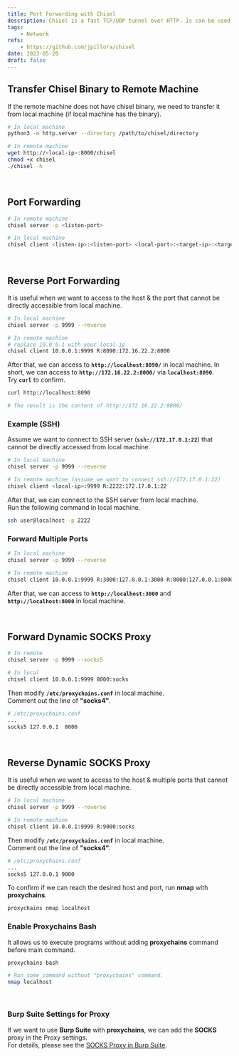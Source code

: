 ```yaml
---
title: Port Forwarding with Chisel
description: Chisel is a fast TCP/UDP tunnel over HTTP. Is can be used for port forwarding.
tags:
    - Network
refs:
    - https://github.com/jpillora/chisel
date: 2023-05-20
draft: false
---
```


## Transfer Chisel Binary to Remote Machine

If the remote machine does not have chisel binary, we need to transfer it from local machine (if local machine has the binary).

```bash
# In local machine
python3 -m http.server --directory /path/to/chisel/directory

# In remote machine
wget http://<local-ip>:8000/chisel
chmod +x chisel
./chisel -h
```

<br />

## Port Forwarding

```sh
# In remote machine
chisel server -p <listen-port>

# In local machine
chisel client <listen-ip>:<listen-port> <local-port>:<target-ip>:<target-port>
```

<br />

## Reverse Port Forwarding

It is useful when we want to access to the host & the port that cannot be directly accessible from local machine.

```sh
# In local machine
chisel server -p 9999 --reverse

# In remote machine
# replace 10.0.0.1 with your local ip
chisel client 10.0.0.1:9999 R:8090:172.16.22.2:8000
```

After that, we can access to **`http://localhost:8090/`** in local machine. In short, we can access to **`http://172.16.22.2:8000/`** via **`localhost:8090`**.  
Try **`curl`** to confirm.

```sh
curl http://localhost:8090

# The result is the content of http://172.16.22.2:8000/
```

### Example (SSH)

Assume we want to connect to SSH server (**`ssh://172.17.0.1:22`**) that cannot be directly accessed from local machine.  
 
```sh
# In local machine
chisel server -p 9999 --reverse

# In remote machine (assume we want to connect ssh://172.17.0.1:22)
chisel client <local-ip>:9999 R:2222:172.17.0.1:22
```

After that, we can connect to the SSH server from local machine.  
Run the following command in local machine.

```bash
ssh user@localhost -p 2222
```

### Forward Multiple Ports

```bash
# In local machine
chisel server -p 9999 --reverse

# In remote machine
chisel client 10.0.0.1:9999 R:3000:127.0.0.1:3000 R:8000:127.0.0.1:8000
```

After that, we can access to **`http://localhost:3000`** and **`http://localhost:8000`** in local machine.

<br />

## Forward Dynamic SOCKS Proxy

```sh
# In remote
chisel server -p 9999 --socks5

# In local
chisel client 10.0.0.1:9999 8000:socks
```

Then modify **`/etc/proxychains.conf`** in local machine.  
Comment out the line of **"socks4"**.

```sh
# /etc/proxychains.conf
...
socks5 127.0.0.1  8000
```

<br />

## Reverse Dynamic SOCKS Proxy

It is useful when we want to access to the host & multiple ports that cannot be directly accessible from local machine.

```bash
# In local machine
chisel server -p 9999 --reverse

# In remote machine
chisel client 10.0.0.1:9999 R:9000:socks
```

Then modify **`/etc/proxychains.conf`** in local machine.  
Comment out the line of **"socks4"**.

```bash
# /etc/proxychains.conf
...
socks5 127.0.0.1 9000
```

To confirm if we can reach the desired host and port, run **nmap** with **proxychains**.

```bash
proxychains nmap localhost
```

### Enable Proxychains Bash

It allows us to execute programs without adding **proxychains** command before main command.

```bash
proxychains bash

# Run some command without "proxychains" command.
nmap localhost
```

<br />

### Burp Suite Settings for Proxy

If we want to use **Burp Suite** with **proxychains**, we can add the **SOCKS** proxy in the Proxy settings.  
For details, please see the [SOCKS Proxy in Burp Suite](/exploit/web/tool/socks-proxy-in-burp-suite).